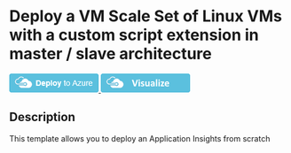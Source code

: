# Deploy a VM Scale Set of Linux VMs with a custom script extension in master / slave architecture

<a href="https://portal.azure.com/#create/Microsoft.Template/uri/https://github.com/Azure/azure-quickstart-templates/tree/master/201-vmss-master-slave-customscript/azuredeploy.json" target="_blank">
<img src="https://raw.githubusercontent.com/Azure/azure-quickstart-templates/master/1-CONTRIBUTION-GUIDE/images/deploytoazure.png"/>
</a>
<a href="http://armviz.io/#/?load=https://github.com/Azure/azure-quickstart-templates/tree/master/201-vmss-master-slave-customscript/azuredeploy.json" target="_blank">
<img src="https://raw.githubusercontent.com/Azure/azure-quickstart-templates/master/1-CONTRIBUTION-GUIDE/images/visualizebutton.png"/>
</a>

## Description
This template allows you to deploy an Application Insights from scratch



